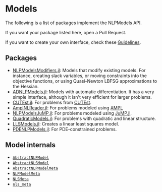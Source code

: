 # Models

The following is a list of packages implement the NLPModels API.

If you want your package listed here, open a Pull Request.

If you want to create your own interface, check these [Guidelines](@ref).
## Packages

- [NLPModelsModifiers.jl](https://github.com/JuliaSmoothOptimizers/NLPModelsModifiers.jl):
  Models that modify existing models.
  For instance, creating slack variables, or moving constraints into the objective functions, or using Quasi-Newton LBFSG approximations to the Hessian.
- [ADNLPModels.jl](https://github.com/JuliaSmoothOptimizers/ADNLPModels.jl):
  Models with automatic differentiation. It has a very simple interface, although it isn't very efficient for larger problems.
- [CUTEst.jl](https://github.com/JuliaSmoothOptimizers/CUTEst.jl):
  For problems from [CUTEst](https://github.com/ralna/CUTEst/wiki).
- [AmplNLReader.jl](https://github.com/JuliaSmoothOptimizers/AmplNLReader.jl):
  For problems modeled using [AMPL](https://ampl.com)
- [NLPModelsJuMP.jl](https://github.com/JuliaSmoothOptimizers/NLPModelsJuMP.jl):
  For problems modeled using [JuMP.jl](https://github.com/jump-dev/JuMP.jl).
- [QuadraticModels.jl](https://github.com/JuliaSmoothOptimizers/QuadraticModels.jl):
  For problems with quadratic and linear structure.
- [LLSModels.jl](https://github.com/JuliaSmoothOptimizers/LLSModels.jl):
  Creates a linear least squares model.
- [PDENLPModels.jl](https://github.com/JuliaSmoothOptimizers/PDENLPModels.jl):
  For PDE-constrained problems.

## Model internals

- [`AbstractNLPModel`](@ref)
- [`AbstractNLSModel`](@ref)
- [`AbstractNLPModelMeta`](@ref)
- [`NLPModelMeta`](@ref)
- [`NLSMeta`](@ref)
- [`nls_meta`](@ref)
